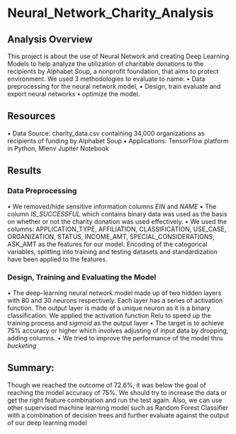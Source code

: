 # Neural_Network_Charity_Analysis

## Analysis Overview
This project is about the use of Neural Network and creating Deep Learning Models to help analyze the utilization of charitable donations to the recipients by Alphabet Soup, a nonprofit foundation, that aims to protect environment. We used 3 methodologies to evaluate to name: 
•	Data preprocessing for the neural network model,
•	Design, train evaluate and export neural networks 
•	optimize the model.
## Resources
•	Data Source: charity_data.csv containing 34,000 organizations as recipients of funding by Alphabet Soup 
•	Applications: TensorFlow platform in Python, Mlenv Jupiter Notebook 
## Results
### Data Preprocessing
•	We removed/hide sensitive information columns *EIN* and *NAME* 
•	The column *IS_SUCCESSFUL* which contains binary data was used as the basis on whether or not the charity donation was used effectively. 
•	 We used the columns: APPLICATION_TYPE, AFFILIATION, CLASSIFICATION, USE_CASE, ORGANIZATION, STATUS, INCOME_AMT, SPECIAL_CONSIDERATIONS, ASK_AMT as the features for our model. Encoding of the categorical variables, splitting into training and testing datasets and standardization have been applied to the features.
### Design, Training and Evaluating the Model
•	The deep-learning neural network model made up of two hidden layers with 80 and 30 neurons respectively. Each layer has a series of activation function.
The output layer is made of a unique neuron as it is a binary classification.
We applied the activation function Relu to speed up the training process and *sigmoid* as the output layer
•	The target is to achieve 75% accuracy or higher which involves adjusting of input data by dropping, adding columns.
•	We tried to improve the performance of the model thru *bucketing* 
## Summary:

Though we reached the outcome of 72.6%, it was below the goal of reaching the model accuracy of 75%. We should try to increase the data or get the right feature combination and run the test again. Also, we can use other supervised machine learning model such as Random Forest Classifier with a combination of decision trees and further evaluate against the output of our deep learning model 

